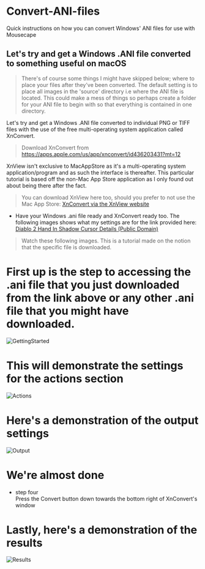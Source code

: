 # Convert-ANI-files
Quick instructions on how you can convert Windows' ANI files for use with Mousecape

## Let's try and get a Windows .ANI file converted to something useful on macOS




> There's of course some things I might have skipped below; where to place your files after they've been converted. The default setting is to place all images in the 'source' directory i.e where the ANI file is located. This could make a mess of things so perhaps create a folder for your ANI file to begin with so that everything is contained in one directory.



Let's try and get a Windows .ANI file converted to individual PNG or TIFF files with the use of the free multi-operating system application called XnConvert.

>Download XnConvert from https://apps.apple.com/us/app/xnconvert/id436203431?mt=12 

XnView isn't exclusive to MacAppStore as it's a multi-operating system application/program and as such the interface is thereafter.
This particular tutorial is based off the non-Mac App Store application as I only found out about being there after the fact.

>You can download XnView here too, should you prefer to not use the Mac App Store: [XnConvert via the XnView website](https://www.xnview.com/en/xnconvert/)


* Have your Windows .ani file ready and XnConvert ready too. The following images shows what my settings are for the link provided here:
[Diablo 2 Hand In Shadow Cursor Details (Public Domain)](http://www.rw-designer.com/cursor-detail/47799)

> Watch these following images.  This is a tutorial made on the notion that the specific file is downloaded.



# First up is the step to accessing the .ani file that you just downloaded from the link above or any other .ani file that you might have downloaded.


![GettingStarted](https://github.com/VisualisationExpo/Convert-ANI-files/screenshots/GettingStarted.png?raw=true)



# This will demonstrate the settings for the actions section


![Actions](https://github.com/VisualisationExpo/Convert-ANI-files/screenshots/Actions.png?raw=true)




# Here's a demonstration of the output settings

![Output](https://github.com/VisualisationExpo/Convert-ANI-files/screenshots/Output.png?raw=true)


# We're almost done
* step four  
Press the Convert button down towards the
bottom right of XnConvert's window


# Lastly, here's a demonstration of the results

![Results](https://github.com/VisualisationExpo/Convert-ANI-files/screenshots/Results.png?raw=true)
